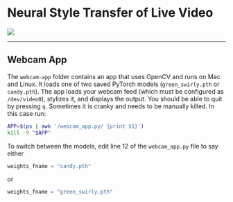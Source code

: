 # Neural Style Transfer of Live Video

<img src="https://imgur.com/pT3YfW8.gif"/>

---

## Webcam App

The `webcam-app` folder contains an app that uses OpenCV and runs on Mac and Linux. It loads one of two saved PyTorch models (`green_swirly.pth` or `candy.pth`). The app loads your webcam feed (which must be configured as `/dev/video0`), stylizes it, and displays the output. You should be able to quit by pressing `q`. Sometimes it is cranky and needs to be manually killed. In this case run:

```bash
APP=$(ps | awk '/webcam_app.py/ {print $1}')
kill -9 "$APP"
```

To switch between the models, edit line 12 of the `webcam_app.py` file to say either 

```python
weights_fname = "candy.pth"
```

or

```python
weights_fname = "green_swirly.pth"
```
